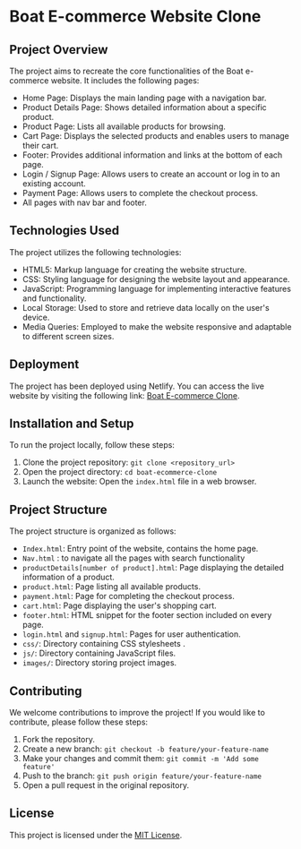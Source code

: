 # Boat E-commerce Website Clone


## Project Overview
The project aims to recreate the core functionalities of the Boat e-commerce website. It includes the following pages:

- Home Page: Displays the main landing page with a navigation bar.
- Product Details Page: Shows detailed information about a specific product.
- Product Page: Lists all available products for browsing.
- Cart Page: Displays the selected products and enables users to manage their cart.
- Footer: Provides additional information and links at the bottom of each page.
- Login / Signup Page: Allows users to create an account or log in to an existing account.
- Payment Page: Allows users to complete the checkout process.
- All pages with nav bar and footer.

## Technologies Used
The project utilizes the following technologies:

- HTML5: Markup language for creating the website structure.
- CSS: Styling language for designing the website layout and appearance.
- JavaScript: Programming language for implementing interactive features and functionality.
- Local Storage: Used to store and retrieve data locally on the user's device.
- Media Queries: Employed to make the website responsive and adaptable to different screen sizes.


## Deployment
The project has been deployed using Netlify. You can access the live website by visiting the following link: [Boat E-commerce Clone](https://storied-chimera-2168ba.netlify.app/).


## Installation and Setup
To run the project locally, follow these steps:

1. Clone the project repository: `git clone <repository_url>`
2. Open the project directory: `cd boat-ecommerce-clone`
3. Launch the website: Open the `index.html` file in a web browser.


## Project Structure
The project structure is organized as follows:

- `Index.html`: Entry point of the website, contains the home page.
-  `Nav.html` : to navigate all the pages with search functionality
- `productDetails[number of product].html`: Page displaying the detailed information of a product.
- `product.html`: Page listing all available products.
- `payment.html`: Page for completing the checkout process.
- `cart.html`: Page displaying the user's shopping cart.
- `footer.html`: HTML snippet for the footer section included on every page.
- `login.html` and `signup.html`: Pages for user authentication.
- `css/`: Directory containing CSS stylesheets .
- `js/`: Directory containing JavaScript files.
- `images/`: Directory storing project images.



## Contributing
We welcome contributions to improve the project! If you would like to contribute, please follow these steps:

1. Fork the repository.
2. Create a new branch: `git checkout -b feature/your-feature-name`
3. Make your changes and commit them: `git commit -m 'Add some feature'`
4. Push to the branch: `git push origin feature/your-feature-name`
5. Open a pull request in the original repository.

## License
This project is licensed under the [MIT License](LICENSE).

